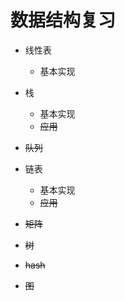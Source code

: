 # 数据结构复习

* 线性表

  * 基本实现

* 栈

  * 基本实现
  * ~~应用~~

* ~~队列~~

* 链表

  * 基本实现
  * ~~应用~~

* ~~矩阵~~

* ~~树~~

* ~~hash~~

* ~~图~~

  ​